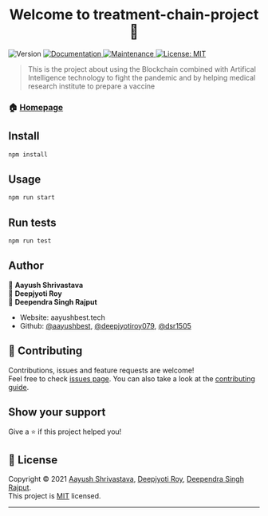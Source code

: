 <h1 align="center">Welcome to treatment-chain-project 👋</h1>
<p>
  <img alt="Version" src="https://img.shields.io/badge/version-1.0.0-blue.svg?cacheSeconds=2592000" />
  <a href="https://github.com/aayushbest/Treatment-Chain#readme" target="_blank">
    <img alt="Documentation" src="https://img.shields.io/badge/documentation-yes-brightgreen.svg" />
  </a>
  <a href="https://github.com/aayushbest/Treatment-Chain/graphs/commit-activity" target="_blank">
    <img alt="Maintenance" src="https://img.shields.io/badge/Maintained%3F-yes-green.svg" />
  </a>
  <a href="https://github.com/aayushbest/Treatment-Chain/blob/master/LICENSE" target="_blank">
    <img alt="License: MIT" src="https://img.shields.io/github/license/aayushbest/treatment-chain-project" />
  </a>
</p>

> This is the project about using the Blockchain combined with Artifical Intelligence technology to fight the pandemic and by helping medical research institute to prepare a vaccine

### 🏠 [Homepage](https://github.com/aayushbest/Treatment-Chain#readme)

## Install

```sh
npm install
```

## Usage

```sh
npm run start
```

## Run tests

```sh
npm run test
```

## Author

👤 **Aayush Shrivastava**<br />
👤 **Deepjyoti Roy**<br />
👤 **Deependra Singh Rajput**

- Website: aayushbest.tech
- Github: [@aayushbest](https://github.com/aayushbest), [@deepjyotiroy079](https://github.com/deepjyotiroy079), [@dsr1505](https://github.com/DSR1505)

## 🤝 Contributing

Contributions, issues and feature requests are welcome!<br />Feel free to check [issues page](https://github.com/aayushbest/Treatment-Chain/issues). You can also take a look at the [contributing guide](https://github.com/aayushbest/Treatment-Chain/blob/master/CONTRIBUTING.md).

## Show your support

Give a ⭐️ if this project helped you!

## 📝 License

Copyright © 2021 [Aayush Shrivastava](https://github.com/aayushbest), [Deepjyoti Roy](https://github.com/deepjyotiroy079), [Deependra Singh Rajput](https://github.com/DSR1505).<br />
This project is [MIT](https://github.com/aayushbest/Treatment-Chain/blob/master/LICENSE) licensed.

---
